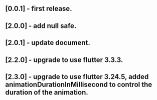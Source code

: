 ## [0.0.1] - first release.
## [2.0.0] - add null safe.
## [2.0.1] - update document.
## [2.2.0] - upgrade to use flutter 3.3.3.
## [2.3.0] - upgrade to use flutter 3.24.5, added animationDurationInMillisecond to control the duration of the animation.